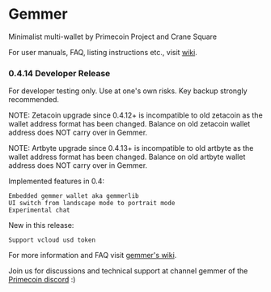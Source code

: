 # Gemmer
Minimalist multi-wallet by Primecoin Project and Crane Square

For user manuals, FAQ, listing instructions etc., visit [wiki](https://github.com/primecoin/gemmer/wiki).

### 0.4.14 Developer Release

For developer testing only.
Use at one's own risks. Key backup strongly recommended.

NOTE: Zetacoin upgrade since 0.4.12+ is incompatible to old zetacoin as the
wallet address format has been changed. Balance on old zetacoin wallet address
does NOT carry over in Gemmer.

NOTE: Artbyte upgrade since 0.4.13+ is incompatible to old artbyte as the
wallet address format has been changed. Balance on old artbyte wallet address
does NOT carry over in Gemmer.

Implemented features in 0.4:

    Embedded gemmer wallet aka gemmerlib
    UI switch from landscape mode to portrait mode
    Experimental chat

New in this release:

    Support vcloud usd token

For more information and FAQ visit [gemmer's wiki](https://github.com/primecoin/gemmer/wiki).

Join us for discussions and technical support at channel gemmer of the [Primecoin discord](https://discord.gg/g9mctgx) :)
